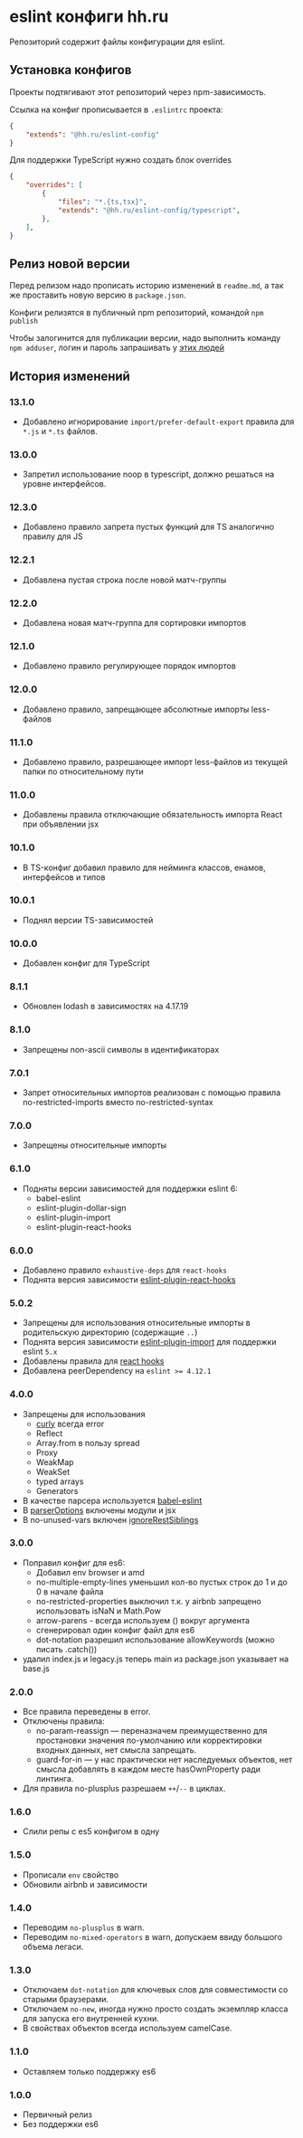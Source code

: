 # eslint конфиги hh.ru

Репозиторий содержит файлы конфигурации для eslint.

## Установка конфигов

Проекты подтягивают этот репозиторий через npm-зависимость.

Cсылка на конфиг прописывается в `.eslintrc` проекта:
```json
{
    "extends": "@hh.ru/eslint-config"
}
```

Для поддержки TypeScript нужно создать блок overrides
```json
{
    "overrides": [
        {
            "files": "*.{ts,tsx}",
            "extends": "@hh.ru/eslint-config/typescript",
        },
    ],
}
```

## Релиз новой версии

Перед релизом надо прописать историю изменений в `readme.md`, а так же проставить новую версию в `package.json`.

Конфиги релизятся в публичный npm репозиторий, командой `npm publish`

Чтобы залогинится для публикации версии, надо выполнить команду `npm adduser`, логин и пароль запрашивать у [этих людей](https://wiki.hh.ru/pages/viewpage.action?pageId=119046554)


## История изменений

### 13.1.0

* Добавлено игнорирование `import/prefer-default-export` правила для `*.js` и `*.ts` файлов.

### 13.0.0

* Запретил использование noop в typescript, должно решаться на уровне интерфейсов.

### 12.3.0

* Добавлено правило запрета пустых функций для TS аналогично правилу для JS

### 12.2.1

* Добавлена пустая строка после новой матч-группы

### 12.2.0

* Добавлена новая матч-группа для сортировки импортов

### 12.1.0

* Добавлено правило регулирующее порядок импортов

### 12.0.0

* Добавлено правило, запрещающее абсолютные импорты less-файлов

### 11.1.0

* Добавлено правило, разрешающее импорт less-файлов из текущей папки по относительному пути

### 11.0.0

* Добавлены правила отключающие обязательность импорта React при объявлении jsx

### 10.1.0

* В TS-конфиг добавил правило для нейминга классов, енамов, интерфейсов и типов

### 10.0.1

* Поднял версии TS-зависимостей

### 10.0.0

* Добавлен конфиг для TypeScript

### 8.1.1

* Обновлен lodash в зависимостях на 4.17.19

### 8.1.0

* Запрещены non-ascii символы в идентификаторах

### 7.0.1

* Запрет относительных импортов реализован с помощью правила no-restricted-imports вместо no-restricted-syntax

### 7.0.0

* Запрещены относительные импорты

### 6.1.0
* Подняты версии зависимостей для поддержки eslint 6:
    * babel-eslint
    * eslint-plugin-dollar-sign
    * eslint-plugin-import
    * eslint-plugin-react-hooks


### 6.0.0
* Добавлено правило `exhaustive-deps` для `react-hooks`
* Поднята версия зависимости [eslint-plugin-react-hooks](https://www.npmjs.com/package/eslint-plugin-react-hooks)

### 5.0.2
* Запрещены для использования относительные импорты в родительскую директорию (содержащие `..`)
* Поднята версия зависимости [eslint-plugin-import](https://www.npmjs.com/package/eslint-plugin-import) для поддержки eslint `5.x`
* Добавлены правила для [react hooks](https://www.npmjs.com/package/eslint-plugin-react-hooks)
* Добавлена peerDependency на `eslint >= 4.12.1`

### 4.0.0

* Запрещены для использования
  * [curly](https://eslint.org/docs/rules/curly) всегда error
  * Reflect
  * Array.from в пользу spread
  * Proxy
  * WeakMap
  * WeakSet
  * typed arrays
  * Generators
* В качестве парсера используется [babel-eslint](https://www.npmjs.com/package/babel-eslint)
* В [parserOptions](https://eslint.org/docs/user-guide/configuring#specifying-parser-options) включены модули и jsx
* В no-unused-vars включен [ignoreRestSiblings](https://eslint.org/docs/rules/no-unused-vars#ignorerestsiblings)

### 3.0.0

* Поправил конфиг для es6:
  * Добавил env browser и amd
  * no-multiple-empty-lines уменьшил кол-во пустых строк до 1 и до 0 в начале файла
  * no-restricted-properties выключил т.к. у airbnb запрещено использовать isNaN и Math.Pow
  * arrow-parens - всегда используем () вокруг аргумента
  * сгенерировал один конфиг файл для es6
  * dot-notation разрешил использование allowKeywords (можно писать .catch())
* удалил index.js и legacy.js теперь main из package.json указывает на base.js

### 2.0.0

* Все правила переведены в error.
* Отключены правила:
  * no-param-reassign — переназначем преимущественно для простановки значения по-умолчанию или корректировки входных
    данных, нет смысла запрещать.
  * guard-for-in — у нас практически нет наследуемых объектов, нет смысла добавлять в каждом месте hasOwnProperty ради
    линтинга.
* Для правила no-plusplus разрешаем `++`/`--` в циклах.

### 1.6.0

* Слили репы с es5 конфигом в одну

### 1.5.0

* Прописали `env` свойство
* Обновили airbnb и зависимости

### 1.4.0

* Переводим `no-plusplus` в warn.
* Переводим `no-mixed-operators` в warn, допускаем ввиду большого объема легаси.

### 1.3.0

* Отключаем `dot-notation` для ключевых слов для совместимости со старыми браузерами.
* Отключаем `no-new`, иногда нужно просто создать экземпляр класса для запуска его внутренней кухни.
* В свойствах объектов всегда используем camelCase.

### 1.1.0

* Оставляем только поддержку es6

### 1.0.0

* Первичный релиз
* Без поддержки es6
